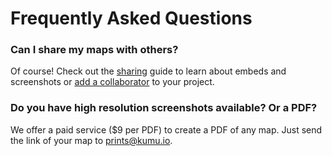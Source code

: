 # Frequently Asked Questions

### Can I share my maps with others?

Of course! Check out the [sharing](../advanced-guides/sharing.md) guide to learn about embeds and screenshots or [add a collaborator](../advanced-guides/collaboration.md) to your project.

### Do you have high resolution screenshots available? Or a PDF?

We offer a paid service ($9 per PDF) to create a PDF of any map. Just send the link of your map to [prints@kumu.io](mailto:prints@kumu.io).
